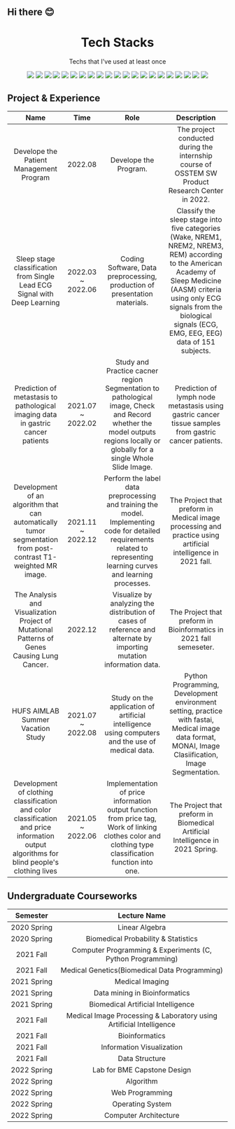 ## Hi there 😊
<div align=center><h1>Tech Stacks</h1></div>
<div align=center>
  <p>Techs that I've used at least once</p>
  <img src="https://img.shields.io/badge/Python-3776AB?style=flat-square&logo=python&logoColor=white"> 
  <img src="https://img.shields.io/badge/C-A8B9CC?style=flat-square&logo=C&logoColor=white">
  <img src="https://img.shields.io/badge/C++-00599C?style=flat-square&logo=c%2B%2B&logoColor=white">
  <img src="https://img.shields.io/badge/java-007396?style=flat-square&logo=java&logoColor=white">
  
  <img src="https://img.shields.io/badge/HTML5-E34F26?style=flat-square&logo=html5&logoColor=white"> 
  <img src="https://img.shields.io/badge/CSS-1572B6?style=flat-square&logo=css3&logoColor=white"> 
  <img src="https://img.shields.io/badge/JavaScript-F7DF1E?style=flat-square&logo=javascript&logoColor=black"> 


  

  <img src="https://img.shields.io/badge/MySQL-4479A1?style=flat-square&logo=mysql&logoColor=white"> 
  <img src="https://img.shields.io/badge/SQLite-003B57?style=flat-square&logo=SQLite&logoColor=white">
  <img src="https://img.shields.io/badge/PHP-777BB4?style=flat-square&logo=PHP&logoColor=white">

  <img src="https://img.shields.io/badge/Linux-FCC624?style=flat-square&logo=linux&logoColor=black"> 

  
  <img src="https://img.shields.io/badge/GitHub-181717?style=flat-square&logo=github&logoColor=white">
  <img src="https://img.shields.io/badge/Git-F05032?style=flat-square&logo=git&logoColor=white">
  <img src="https://img.shields.io/badge/R-276DC3?style=flat-square&logo=R&logoColor=white">
  <img src="https://img.shields.io/badge/Perl-39457E?style=flat-square&logo=Perl&logoColor=white">
  <img src="https://img.shields.io/badge/Pytorch-EE4C2C?style=flat-square&logo=Pytorch&logoColor=white">
  <img src="https://img.shields.io/badge/TensorFlow-FF6F00?style=flat-square&logo=TensorFlow&logoColor=white">
  <img src="https://img.shields.io/badge/Keras-D00000?style=flat-square&logo=Keras&logoColor=white">
  <img src="https://img.shields.io/badge/Pandas-150458?style=flat-square&logo=pandas&logoColor=white">
  <img src="https://img.shields.io/badge/Ubuntu-E95420?style=flat-square&logo=Ubuntu&logoColor=white">
  <img src="https://img.shields.io/badge/Qt-41CD52?style=flat-square&logo=Qt&logoColor=white">
  <!--<img src="https://img.shields.io/badge/Arduino-00979D?style=flat-square&logo=Arduino&logoColor=white">-->
  
  <br>
</div>


## Project & Experience
|Name|Time|Role|Description|
|:------------:|:------------:|:--------------------------------:|:--------------------------------:|
|Develope the Patient Management Program|2022.08|Develope the Program.|The project conducted during the internship course of OSSTEM SW Product Research Center in 2022.|
|Sleep stage classification from Single Lead ECG Signal with Deep Learning|2022.03 ~ 2022.06|Coding Software, Data preprocessing, production of presentation materials.|Classify the sleep stage into five categories (Wake, NREM1, NREM2, NREM3, REM) according to the American Academy of Sleep Medicine (AASM) criteria using only ECG signals from the biological signals (ECG, EMG, EEG, EEG) data of 151 subjects.|
|Prediction of metastasis to pathological imaging data in gastric cancer patients|2021.07 ~ 2022.02|Study and Practice cacner region Segmentation to pathological image, Check and Record whether the model outputs regions locally or globally for a single Whole Slide Image.|Prediction of lymph node metastasis using gastric cancer tissue samples from gastric cancer patients.|
|Development of an algorithm that can automatically tumor segmentation from post-contrast T1-weighted MR image.|2021.11 ~ 2022.12|Perform the label data preprocessing and training the model. Implementing code for detailed requirements related to representing learning curves and learning processes.|The Project that preform in Medical image processing and practice using artificial intelligence in 2021 fall.|
|The Analysis and Visualization Project of Mutational Patterns of Genes Causing Lung Cancer.|2022.12|Visualize by analyzing the distribution of cases of reference and alternate by importing mutation information data.|The Project that preform in Bioinformatics in 2021 fall semeseter.|
|HUFS AIMLAB Summer Vacation Study|2021.07 ~ 2022.08|Study on the application of artificial intelligence using computers and the use of medical data.|Python Programming, Development environment setting, practice with fastai, Medical image data format, MONAI, Image Clasiification, Image Segmentation. |
|Development of clothing classification and color classification and price information output algorithms for blind people's clothing lives|2021.05 ~ 2022.06|Implementation of price information output function from price tag, Work of linking clothes color and clothing type classification function into one.|The Project that preform in Biomedical Artificial Intelligence in 2021 Spring.|


## Undergraduate Courseworks
<!-- <div align=center><h1>Undergraduate Courseworks</h1></div> -->
<div align=center>

|Semester|Lecture Name|
|:--------------------------:|:-----------------------------------------:|
|2020&nbsp;Spring |Linear Algebra|
|2020&nbsp;Spring |Biomedical Probability & Statistics|
|2021&nbsp;Fall |Computer Programming & Experiments (C, Python Programming)|
|2021&nbsp;Fall |Medical Genetics(Biomedical Data Programming)|
|2021&nbsp;Spring |Medical Imaging|
|2021&nbsp;Spring |Data mining in Bioinformatics|
|2021&nbsp;Spring |Biomedical Artificial Intelligence|
|2021&nbsp;Fall |Medical Image Processing & Laboratory using Artificial Intelligence|
|2021&nbsp;Fall |Bioinformatics|
|2021&nbsp;Fall |Information Visualization|
|2021&nbsp;Fall |Data Structure|
|2022&nbsp;Spring |Lab for BME Capstone Design|
|2022&nbsp;Spring |Algorithm|
|2022&nbsp;Spring |Web Programming|
|2022&nbsp;Spring |Operating System|
|2022&nbsp;Spring |Computer Architecture|
</div>


<!-- C, Perl, SQLite, PHP, MySql, Pytorch, Tesorflow, Keras, MONAI, UBUNTU, CSS3, R,
  <img src="https://img.shields.io/badge/R-276DC3?style=flat-square&logo=R&logoColor=white"/></a>&nbsp 
  <img src="https://img.shields.io/badge/Qt-41CD52?style=for-the-badge&logo=Qt&logoColor=white">
  <img src="https://img.shields.io/badge/쓰고자하는_텍스트-컬러코드?style=flat-square&logo=simpleicons에서_아이콘이름&logoColor=white"/></a>&nbsp  
-->
<!--
**MuHyeonSon/MuHyeonSon** is a ✨ _special_ ✨ repository because its `README.md` (this file) appears on your GitHub profile.

Here are some ideas to get you started:

- 🔭 I’m currently working on ...
- 🌱 I’m currently learning ...
- 👯 I’m looking to collaborate on ...
- 🤔 I’m looking for help with ...
- 💬 Ask me about ...
- 📫 How to reach me: ...
- 😄 Pronouns: ...
- ⚡ Fun fact: ...
-->


<!--
## Undergraduate Courseworks
|Semester|Lecture Name|Lecture Name in English|
|:------------:|:---------------:|:--------------------------------:|
|2020&nbsp;Spring |선형대수|Linear Algebra|
|2020&nbsp;Spring |바이오확률통계|Biomedical Probability & Statistics|
|2021&nbsp;Fall |컴퓨터프로그래밍및실습(C, Python Programming)|Computer Programming & Experiments|
|2021&nbsp;Fall |의학유전학(의생명데이터프로그래밍)|Medical Genetics(Biomedical Data Programming)|
|2021&nbsp;Spring |의료영상학|Medical Imaging|
|2021&nbsp;Spring |생명정보학을위한데이터마이닝|Data mining in Bioinformatics|
|2021&nbsp;Spring |바이오메디컬인공지능|Biomedical Artificial Intelligence|
|2021&nbsp;Fall |인공지능을이용한의료영상처리및실습|Medical Image Processing & Laboratory using Artificial Intelligence|
|2021&nbsp;Fall |의생명정보학|Bioinformatics|
|2021&nbsp;Fall |정보시각화|Information Visualization|
|2021&nbsp;Fall |자료구조|Data Structure|
|2022&nbsp;Spring |BME캡스톤디자인실습|Lab for BME Capstone Design|
|2022&nbsp;Spring |Algorithm|Algorithm|
|2022&nbsp;Spring |웹프로그래밍|Web Programming|
|2022&nbsp;Spring |운영체제|Operating System|
|2022&nbsp;Spring |컴퓨터구조|Computer Architecture|
-->
